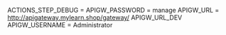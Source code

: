ACTIONS_STEP_DEBUG =
APIGW_PASSWORD = manage
APIGW_URL = http://apigateway.mylearn.shop/gateway/
APIGW_URL_DEV
APIGW_USERNAME = Administrator

